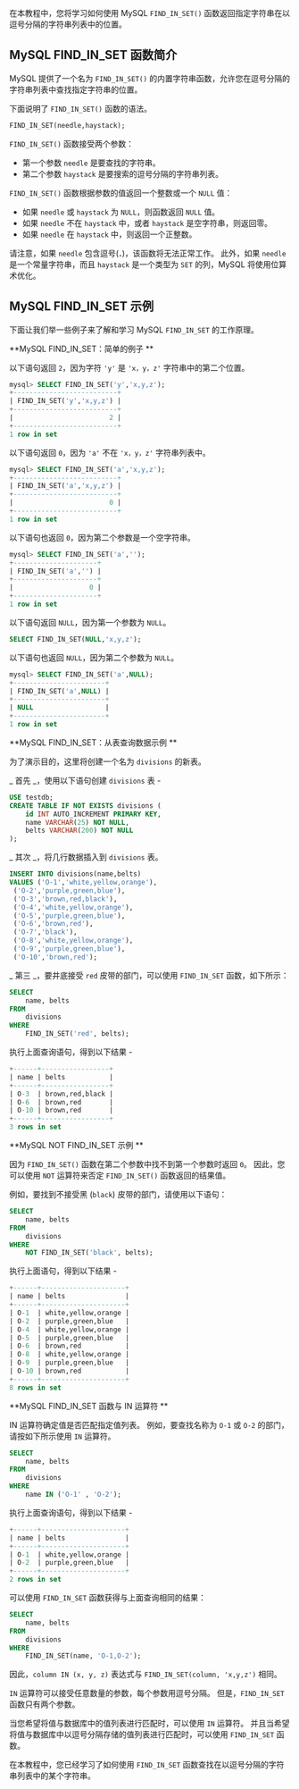 在本教程中，您将学习如何使用 MySQL `FIND_IN_SET()` 函数返回指定字符串在以逗号分隔的字符串列表中的位置。

## MySQL FIND_IN_SET 函数简介

MySQL 提供了一个名为 `FIND_IN_SET()` 的内置字符串函数，允许您在逗号分隔的字符串列表中查找指定字符串的位置。

下面说明了 `FIND_IN_SET()` 函数的语法。

```sql
FIND_IN_SET(needle,haystack);
```

`FIND_IN_SET()` 函数接受两个参数：

* 第一个参数 `needle` 是要查找的字符串。
* 第二个参数 `haystack` 是要搜索的逗号分隔的字符串列表。

`FIND_IN_SET()` 函数根据参数的值返回一个整数或一个 `NULL` 值：

* 如果 `needle` 或 `haystack` 为 `NULL`，则函数返回 `NULL` 值。
* 如果 `needle` 不在 `haystack` 中，或者 `haystack` 是空字符串，则返回零。
* 如果 `needle` 在 `haystack` 中，则返回一个正整数。

请注意，如果 `needle` 包含逗号(`，`)，该函数将无法正常工作。 此外，如果 `needle` 是一个常量字符串，而且 `haystack` 是一个类型为 `SET` 的列，MySQL 将使用位算术优化。

## MySQL FIND_IN_SET 示例

下面让我们举一些例子来了解和学习 MySQL `FIND_IN_SET` 的工作原理。

**MySQL FIND_IN_SET：简单的例子 **

以下语句返回 `2`，因为字符 `'y'` 是 `'x，y，z'` 字符串中的第二个位置。

```sql
mysql> SELECT FIND_IN_SET('y','x,y,z');
+--------------------------+
| FIND_IN_SET('y','x,y,z') |
+--------------------------+
|                        2 |
+--------------------------+
1 row in set
```

以下语句返回 `0`，因为 `'a'` 不在 `'x，y，z'` 字符串列表中。

```sql
mysql> SELECT FIND_IN_SET('a','x,y,z');
+--------------------------+
| FIND_IN_SET('a','x,y,z') |
+--------------------------+
|                        0 |
+--------------------------+
1 row in set
```

以下语句也返回 `0`，因为第二个参数是一个空字符串。

```sql
mysql> SELECT FIND_IN_SET('a','');
+---------------------+
| FIND_IN_SET('a','') |
+---------------------+
|                   0 |
+---------------------+
1 row in set
```

以下语句返回 `NULL`，因为第一个参数为 `NULL`。

```sql
SELECT FIND_IN_SET(NULL,'x,y,z');
```

以下语句也返回 `NULL`，因为第二个参数为 `NULL`。

```sql
mysql> SELECT FIND_IN_SET('a',NULL);
+-----------------------+
| FIND_IN_SET('a',NULL) |
+-----------------------+
| NULL                  |
+-----------------------+
1 row in set
```

**MySQL FIND_IN_SET：从表查询数据示例 ** 

为了演示目的，这里将创建一个名为 `divisions` 的新表。

_ 首先 _，使用以下语句创建 `divisions` 表  -

```sql
USE testdb;
CREATE TABLE IF NOT EXISTS divisions (
    id INT AUTO_INCREMENT PRIMARY KEY,
    name VARCHAR(25) NOT NULL,
    belts VARCHAR(200) NOT NULL
);
```

_ 其次 _，将几行数据插入到 `divisions` 表。

```sql
INSERT INTO divisions(name,belts)
VALUES ('O-1','white,yellow,orange'),
 ('O-2','purple,green,blue'),
 ('O-3','brown,red,black'),
 ('O-4','white,yellow,orange'),
 ('O-5','purple,green,blue'),
 ('O-6','brown,red'),
 ('O-7','black'),
 ('O-8','white,yellow,orange'),
 ('O-9','purple,green,blue'),
 ('O-10','brown,red');
```

_ 第三 _，要井底接受 `red` 皮带的部门，可以使用 `FIND_IN_SET` 函数，如下所示：

```sql
SELECT 
    name, belts
FROM
    divisions
WHERE
    FIND_IN_SET('red', belts);
```

执行上面查询语句，得到以下结果 - 

```sql
+------+-----------------+
| name | belts           |
+------+-----------------+
| O-3  | brown,red,black |
| O-6  | brown,red       |
| O-10 | brown,red       |
+------+-----------------+
3 rows in set
```

**MySQL NOT FIND_IN_SET 示例 **

因为 `FIND_IN_SET()` 函数在第二个参数中找不到第一个参数时返回 `0`。 因此，您可以使用 `NOT` 运算符来否定 `FIND_IN_SET()` 函数返回的结果值。

例如，要找到不接受黑 (`black`) 皮带的部门，请使用以下语句：

```sql
SELECT 
    name, belts
FROM
    divisions
WHERE
    NOT FIND_IN_SET('black', belts);
```

执行上面语句，得到以下结果 - 

```sql
+------+---------------------+
| name | belts               |
+------+---------------------+
| O-1  | white,yellow,orange |
| O-2  | purple,green,blue   |
| O-4  | white,yellow,orange |
| O-5  | purple,green,blue   |
| O-6  | brown,red           |
| O-8  | white,yellow,orange |
| O-9  | purple,green,blue   |
| O-10 | brown,red           |
+------+---------------------+
8 rows in set
```

**MySQL FIND_IN_SET 函数与 IN 运算符 **

IN 运算符确定值是否匹配指定值列表。 例如，要查找名称为 `O-1` 或 `O-2` 的部门，请按如下所示使用 `IN` 运算符。

```sql
SELECT 
    name, belts
FROM
    divisions
WHERE
    name IN ('O-1' , 'O-2');
```

执行上面查询语句，得到以下结果 - 

```sql
+------+---------------------+
| name | belts               |
+------+---------------------+
| O-1  | white,yellow,orange |
| O-2  | purple,green,blue   |
+------+---------------------+
2 rows in set
```

可以使用 `FIND_IN_SET` 函数获得与上面查询相同的结果：

```sql
SELECT 
    name, belts
FROM
    divisions
WHERE
    FIND_IN_SET(name, 'O-1,O-2');
```

因此，`column IN (x, y, z)` 表达式与 `FIND_IN_SET(column, 'x,y,z')` 相同。

`IN` 运算符可以接受任意数量的参数，每个参数用逗号分隔。 但是，`FIND_IN_SET` 函数只有两个参数。

当您希望将值与数据库中的值列表进行匹配时，可以使用 `IN` 运算符。 并且当希望将值与数据库中以逗号分隔存储的值列表进行匹配时，可以使用 `FIND_IN_SET` 函数。

在本教程中，您已经学习了如何使用 `FIND_IN_SET` 函数查找在以逗号分隔的字符串列表中的某个字符串。